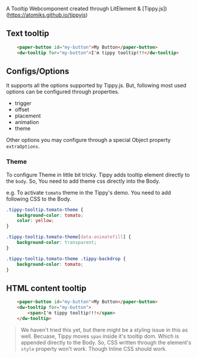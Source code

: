A Tooltip Webcomponent created through LitElement &amp; [Tippy.js])(https://atomiks.github.io/tippyjs)

## Text tooltip
```html
	<paper-button id="my-button">My Button</paper-button>
	<dw-tooltip for="my-button">I'm tippy tooltip!!!</dw-tooltip>
```

## Configs/Options
It supports all the options supported by Tippy.js. But, following most used options can be configured through properties.
- trigger
- offset
- placement
- animation
- theme

Other options you may configure through a special Object property `extraOptions`.

### Theme
To configure Theme in little bit tricky. Tippy adds tooltip element directly to the `body`. 
So, You need to add theme css directly into the Body.

e.g. To activate `tomato` theme in the Tippy's demo. You need to add following CSS to the Body.
```css
.tippy-tooltip.tomato-theme {
	background-color: tomato;
	color: yellow;
}

.tippy-tooltip.tomato-theme[data-animatefill] {
	background-color: transparent;
}

.tippy-tooltip.tomato-theme .tippy-backdrop {
	background-color: tomato;
}
```

## HTML content tooltip
```html
	<paper-button id="my-button">My Button</paper-button>
	<dw-tooltip for="my-button">
		<span>I'm tippy tooltip!!!</span>
	</dw-tooltip>
```

> We haven't tried this yet, but there might be a styling issue in this as well. 
> Becuase, Tippy moves `span` inside it's tooltip dom. Which is appended directly to the Body. 
> So, CSS written through the element's `style` property won't work. Though Inline CSS should work.
